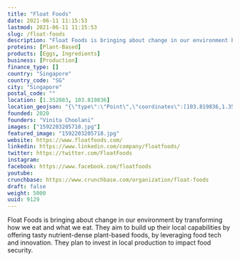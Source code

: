 ```yaml
---
title: "Float Foods"
date: 2021-06-11 11:15:53
lastmod: 2021-06-11 11:15:53
slug: /float-foods
description: "Float Foods is bringing about change in our environment by transforming how we eat and what we eat. They aim to build up their local capabilities by offering tasty nutrient-dense plant-based foods, by leveraging food tech and innovation. They plan to invest in local production to impact food security."
proteins: [Plant-Based]
products: [Eggs, Ingredients]
business: [Production]
finance_type: []
country: "Singapore"
country_code: "SG"
city: "Singapore"
postal_code: ""
location: [1.352083, 103.819836]
location_geojson: "{\"type\":\"Point\",\"coordinates\":[103.819836,1.352083]}"
founded: 2020
founders: "Vinita Choolani"
images: ["1592203205718.jpg"]
featured_image: "1592203205718.jpg"
website: https://www.floatfoods.com/
linkedin: https://www.linkedin.com/company/floatfoods/
twitter: https://twitter.com/FloatFoods
instagram: 
facebook: https://www.facebook.com/floatfoods
youtube: 
crunchbase: https://www.crunchbase.com/organization/float-foods
draft: false
weight: 5000
uuid: 9129
---
```

Float Foods is bringing about change in our environment by transforming how we eat and what we eat. They aim to build up their local capabilities by offering tasty nutrient-dense plant-based foods, by leveraging food tech and innovation. They plan to invest in local production to impact food security.
